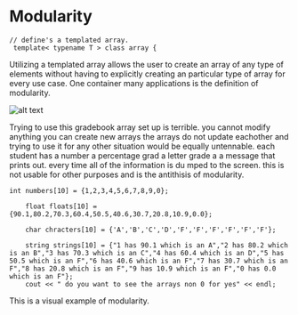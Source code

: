 # Modularity

```
// define's a templated array.
 template< typename T > class array {
```
Utilizing a templated array allows the user to create an array of any type of elements without  having to explicitly creating an particular type of array for every use case. One container many applications is the definition of modularity. 


![alt text](https://github.com/UW-COSC-4010-5010-CYBER-FA-2017/foundational-concepts-in-cybersecurity-jwild1_cbugg/blob/master/5/giphy.gif "Logo Title Text 1")

Trying to use this gradebook array set up is terrible. you cannot modify anything you can create new arrays the arrays do not update eachother and trying to use it for any other situation would be equally untennable. each student has a number a  percentage grad a letter grade a a message that prints out. every time all of the information is du mped to the screen. this is not usable for other purposes and is the antithisis of modularity.

```
int numbers[10] = {1,2,3,4,5,6,7,8,9,0};

	float floats[10] = {90.1,80.2,70.3,60.4,50.5,40.6,30.7,20.8,10.9,0.0};

	char chracters[10] = {'A','B','C','D','F','F','F','F','F','F'};

	string strings[10] = {"1 has 90.1 which is an A","2 has 80.2 which is an B","3 has 70.3 which is an C","4 has 60.4 which is an D","5 has 50.5 which is an F","6 has 40.6 which is an F","7 has 30.7 which is an F","8 has 20.8 which is an F","9 has 10.9 which is an F","0 has 0.0 which is an F"};
	cout << " do you want to see the arrays non 0 for yes" << endl;
```
This is a visual example of modularity.
